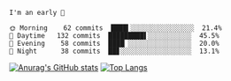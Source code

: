 <!--START_SECTION:productive-box-in-readme-->
```text
I'm an early 🐥

🌞 Morning    62 commits  ████▍░░░░░░░░░░░░░░░░  21.4%
🌆 Daytime   132 commits  █████████▌░░░░░░░░░░░  45.5%
🌃 Evening    58 commits  ████▏░░░░░░░░░░░░░░░░  20.0%
🌚 Night      38 commits  ██▊░░░░░░░░░░░░░░░░░░  13.1%
```
<!--END_SECTION:productive-box-in-readme-->
[![Anurag's GitHub stats](https://github-readme-stats.vercel.app/api?username=tykeaboyloy&count_private=true&theme=vue-light&show_icons=true)](https://github.com/anuraghazra/github-readme-stats)
[![Top Langs](https://github-readme-stats.vercel.app/api/top-langs/?username=tykeaboyloy&layout=compact&theme=vue-light&langs_count=8)](https://github.com/anuraghazra/github-readme-stats)
